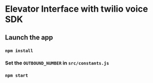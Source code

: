 # Elevator Interface with twilio voice SDK


## Launch the app

### `npm install` 

### Set the `OUTBOUND_NUMBER` in `src/constants.js`

### `npm start`
